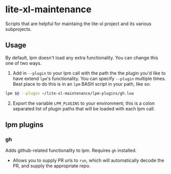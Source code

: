 # lite-xl-maintenance

Scripts that are helpful for maintaing the lite-xl project and its various subprojects.

## Usage

By default, lpm doesn't load any extra functionality. You can change this one of two ways.

1. Add in `--plugin` to your lpm call with the path the the plugin you'd like to have extend `lpm`'s functionality. You can specify `--plugin` multiple times. Best place to do this is in an `lpm` BASH script in your path, like so:

```bash
lpm $@ --plugin ~/lite-xl-maintenance/lpm-plugins/gh.lua
```

2. Export the variable `LPM_PLUGINS` to your environment; this is a colon separated list of plugin paths that will be loaded with each lpm call.

## lpm plugins

### gh

Adds github-related functionality to lpm. Requires `gh` installed.

* Allows you to supply PR urls to `run`, which will automatically decode the PR, and supply the appropriate repo.



